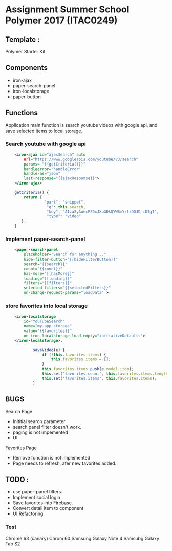 # Assignment Summer School Polymer 2017 (ITAC0249)

## Template : 

Polymer Starter Kit

## Components 

* iron-ajax
* paper-search-panel
* iron-localstorage
* paper-button

## Functions

Application main function is search youtube videos with google api, and save selected items to local storage.

### Search youtube with google api

```xml
    <iron-ajax id="ajaxSearch" auto
        url="https://www.googleapis.com/youtube/v3/search"  
        params= "{{getCriteria()}}"  
        handleerror="handleError"
        handle-as="json"
        last-response="{{ajaxResponse}}">
    </iron-ajax>
```

```javascript
    getCriteria() {
        return {
                 "part": "snippet",
                  "q": this.search,
                  "key": "AIzaSyAuecFZ9xJXbGDkQYWBmYrtzOGJD-iDIgI",
                  "type": "video"
       };
    }
```

### Implement paper-search-panel

```xml
    <paper-search-panel
        placeholder="Search for anything..."
        hide-filter-button="[[hideFilterButton]]"
        search="{{search}}"
        count="{{count}}"          
        has-more="[[hasMore]]"
        loading="[[loading]]"
        filters="[[filters]]"     
        selected-filters="{{selectedFilters}}"
        on-change-request-params="loadData" >
```

### store favorites into local storage

```xml
    <iron-localstorage 
        id="YouTubeSearch" 
        name="my-app-storage"     
        value="{{favorites}}" 
        on-iron-localstorage-load-empty="initializeDefaults">
    </iron-localstorage>.
```
```javascript
            saveVideo(e) {
                if (!this.favorites.items) {
                    this.favorites.items = [];
                }
                this.favorites.items.push(e.model.item);
                this.set('favorites.count', this.favorites.items.length);
                this.set('favorites.items', this.favorites.items);
            }
```

## BUGS

Search Page
* Inititial search parameter
* search panel filter doesn't work. 
* paging is not impemented
* UI 

Favorites Page
* Remove function is not implemented  
* Page needs to refresh, afer new favorites added.

## TODO :

* use paper-panel filters.
* Implement social login 
* Save favorites into Firebase.
* Convert detail item to component 
* UI Refactoring

### Test

Chrome 63 (canary)
Chrom 60
Samsung Galaxy Note 4
Samsubg Galaxy Tab S2